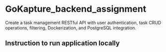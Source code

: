 # GoKapture_backend_assignment
Create a task management RESTful API with user authentication, task CRUD operations, filtering, Dockerization, and PostgreSQL integration.

## Instruction to run application locally
